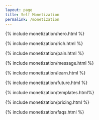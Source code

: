 ```yaml
---
layout: page
title: Self Monetization
permalink: /monetization
---
```


{% include monetization/hero.html %}



{% include monetization/rich.html %}

{% include monetization/pain.html %}

{% include monetization/message.html %}


{% include monetization/learn.html %}

{% include monetization/future.html %}

{% include monetization/templates.html%}

{% include monetization/pricing.html %}

{% include monetization/faqs.html %}


